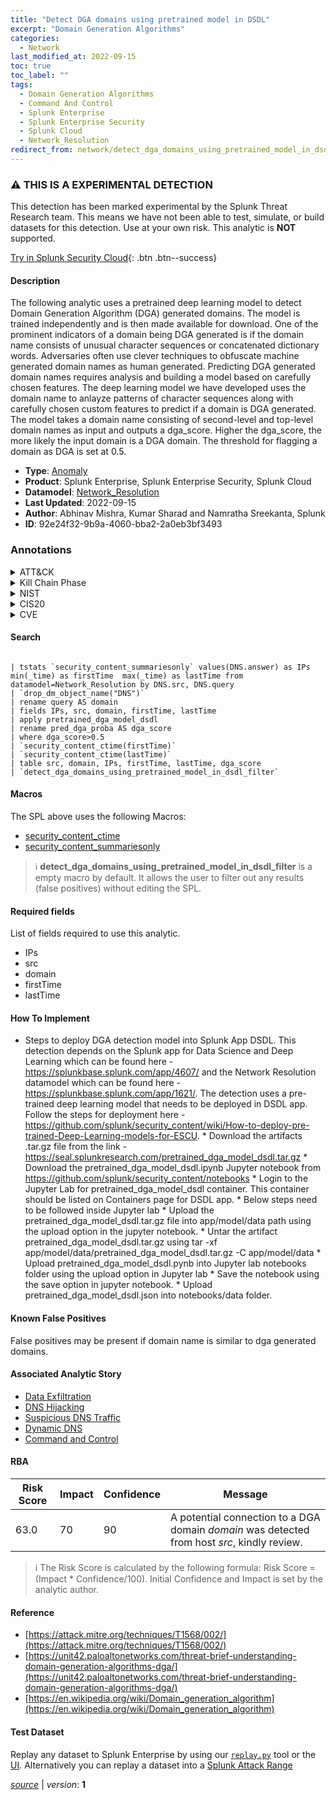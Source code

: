 ```yaml
---
title: "Detect DGA domains using pretrained model in DSDL"
excerpt: "Domain Generation Algorithms"
categories:
  - Network
last_modified_at: 2022-09-15
toc: true
toc_label: ""
tags:
  - Domain Generation Algorithms
  - Command And Control
  - Splunk Enterprise
  - Splunk Enterprise Security
  - Splunk Cloud
  - Network_Resolution
redirect_from: network/detect_dga_domains_using_pretrained_model_in_dsdl/
---
```


### :warning: THIS IS A EXPERIMENTAL DETECTION
This detection has been marked experimental by the Splunk Threat Research team. This means we have not been able to test, simulate, or build datasets for this detection. Use at your own risk. This analytic is **NOT** supported.


[Try in Splunk Security Cloud](https://www.splunk.com/en_us/cyber-security.html){: .btn .btn--success}

#### Description

The following analytic uses a pretrained deep learning model to detect Domain Generation Algorithm (DGA) generated domains. The model is trained independently and is then made available for download. One of the prominent indicators of a domain being DGA generated is if the domain name consists of unusual character sequences or concatenated dictionary words. Adversaries often use clever techniques to obfuscate machine generated domain names as human generated. Predicting DGA generated domain names requires analysis and building a model based on carefully chosen features. The deep learning model we have developed uses the domain name to anlayze patterns of character sequences along with carefully chosen custom features to predict if a domain is DGA generated. The model takes a domain name consisting of second-level and top-level domain names as input and outputs a dga_score. Higher the dga_score, the more likely the input domain is a DGA domain. The threshold for flagging a domain as DGA is set at 0.5.

- **Type**: [Anomaly](https://github.com/splunk/security_content/wiki/Detection-Analytic-Types)
- **Product**: Splunk Enterprise, Splunk Enterprise Security, Splunk Cloud
- **Datamodel**: [Network_Resolution](https://docs.splunk.com/Documentation/CIM/latest/User/NetworkResolution)
- **Last Updated**: 2022-09-15
- **Author**: Abhinav Mishra, Kumar Sharad and Namratha Sreekanta, Splunk
- **ID**: 92e24f32-9b9a-4060-bba2-2a0eb3bf3493

### Annotations
<details>
  <summary>ATT&CK</summary>

<div markdown="1">

#### [ATT&CK](https://attack.mitre.org/)

| ID          | Technique   | Tactic         |
| ----------- | ----------- |--------------- |
| [T1568.002](https://attack.mitre.org/techniques/T1568/002/) | Domain Generation Algorithms | Command And Control |

</div>
</details>


<details>
  <summary>Kill Chain Phase</summary>

<div markdown="1">

* Command &amp; Control


</div>
</details>


<details>
  <summary>NIST</summary>

<div markdown="1">

* PR.DS
* PR.PT
* DE.AE
* DE.CM



</div>
</details>

<details>
  <summary>CIS20</summary>

<div markdown="1">

* CIS 8
* CIS 12
* CIS 13



</div>
</details>

<details>
  <summary>CVE</summary>

<div markdown="1">


</div>
</details>


#### Search

```

| tstats `security_content_summariesonly` values(DNS.answer) as IPs min(_time) as firstTime  max(_time) as lastTime from datamodel=Network_Resolution by DNS.src, DNS.query 
| `drop_dm_object_name("DNS")` 
| rename query AS domain 
| fields IPs, src, domain, firstTime, lastTime 
| apply pretrained_dga_model_dsdl 
| rename pred_dga_proba AS dga_score 
| where dga_score>0.5 
| `security_content_ctime(firstTime)`  
| `security_content_ctime(lastTime)` 
| table src, domain, IPs, firstTime, lastTime, dga_score 
| `detect_dga_domains_using_pretrained_model_in_dsdl_filter`
```

#### Macros
The SPL above uses the following Macros:
* [security_content_ctime](https://github.com/splunk/security_content/blob/develop/macros/security_content_ctime.yml)
* [security_content_summariesonly](https://github.com/splunk/security_content/blob/develop/macros/security_content_summariesonly.yml)

> :information_source:
> **detect_dga_domains_using_pretrained_model_in_dsdl_filter** is a empty macro by default. It allows the user to filter out any results (false positives) without editing the SPL.



#### Required fields
List of fields required to use this analytic.
* IPs
* src
* domain
* firstTime
* lastTime



#### How To Implement
 * Steps to deploy DGA detection model into Splunk App DSDL. This detection depends on the Splunk app for Data Science and Deep Learning which can be found here - https://splunkbase.splunk.com/app/4607/ and the Network Resolution datamodel which can be found here - https://splunkbase.splunk.com/app/1621/. The detection uses a pre-trained deep learning model that needs to be deployed in DSDL app. Follow the steps for deployment here - https://github.com/splunk/security_content/wiki/How-to-deploy-pre-trained-Deep-Learning-models-for-ESCU. * Download the artifacts .tar.gz file from the link - https://seal.splunkresearch.com/pretrained_dga_model_dsdl.tar.gz * Download the pretrained_dga_model_dsdl.ipynb Jupyter notebook from https://github.com/splunk/security_content/notebooks * Login to the Jupyter Lab for pretrained_dga_model_dsdl container. This container should be listed on Containers page for DSDL app. * Below steps need to be followed inside Jupyter lab * Upload the pretrained_dga_model_dsdl.tar.gz file into app/model/data path using the upload option in the jupyter notebook. * Untar the artifact pretrained_dga_model_dsdl.tar.gz using tar -xf app/model/data/pretrained_dga_model_dsdl.tar.gz -C app/model/data * Upload pretrained_dga_model_dsdl.pynb into Jupyter lab notebooks folder using the upload option in Jupyter lab * Save the notebook using the save option in jupyter notebook. * Upload pretrained_dga_model_dsdl.json into notebooks/data folder.
#### Known False Positives
False positives may be present if domain name is similar to dga generated domains.

#### Associated Analytic Story
* [Data Exfiltration](/stories/data_exfiltration)
* [DNS Hijacking](/stories/dns_hijacking)
* [Suspicious DNS Traffic](/stories/suspicious_dns_traffic)
* [Dynamic DNS](/stories/dynamic_dns)
* [Command and Control](/stories/command_and_control)




#### RBA

| Risk Score  | Impact      | Confidence   | Message      |
| ----------- | ----------- |--------------|--------------|
| 63.0 | 70 | 90 | A potential connection to a DGA domain $domain$ was detected from host $src$, kindly review. |


> :information_source:
> The Risk Score is calculated by the following formula: Risk Score = (Impact * Confidence/100). Initial Confidence and Impact is set by the analytic author.


#### Reference

* [https://attack.mitre.org/techniques/T1568/002/](https://attack.mitre.org/techniques/T1568/002/)
* [https://unit42.paloaltonetworks.com/threat-brief-understanding-domain-generation-algorithms-dga/](https://unit42.paloaltonetworks.com/threat-brief-understanding-domain-generation-algorithms-dga/)
* [https://en.wikipedia.org/wiki/Domain_generation_algorithm](https://en.wikipedia.org/wiki/Domain_generation_algorithm)



#### Test Dataset
Replay any dataset to Splunk Enterprise by using our [`replay.py`](https://github.com/splunk/attack_data#using-replaypy) tool or the [UI](https://github.com/splunk/attack_data#using-ui).
Alternatively you can replay a dataset into a [Splunk Attack Range](https://github.com/splunk/attack_range#replay-dumps-into-attack-range-splunk-server)




[*source*](https://github.com/splunk/security_content/tree/develop/detections/experimental/network/detect_dga_domains_using_pretrained_model_in_dsdl.yml) \| *version*: **1**